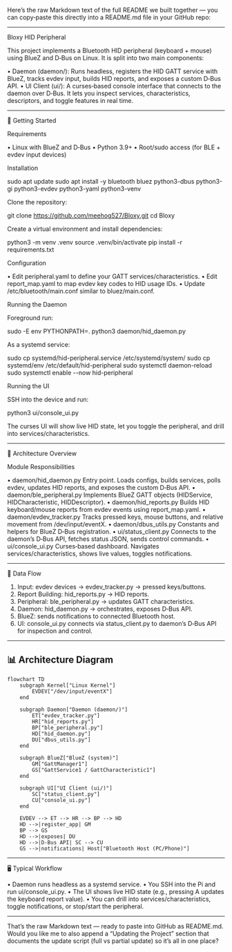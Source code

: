 Here’s the raw Markdown text of the full README we built together — you can copy‑paste this directly into a README.md file in your GitHub repo:

---

Bloxy HID Peripheral

This project implements a Bluetooth HID peripheral (keyboard + mouse) using BlueZ and D‑Bus on Linux.
It is split into two main components:

• Daemon (daemon/): Runs headless, registers the HID GATT service with BlueZ, tracks evdev input, builds HID reports, and exposes a custom D‑Bus API.
• UI Client (ui/): A curses‑based console interface that connects to the daemon over D‑Bus. It lets you inspect services, characteristics, descriptors, and toggle features in real time.


---

🚀 Getting Started

Requirements

• Linux with BlueZ and D‑Bus
• Python 3.9+
• Root/sudo access (for BLE + evdev input devices)


Installation

sudo apt update
sudo apt install -y bluetooth bluez python3-dbus python3-gi python3-evdev python3-yaml python3-venv


Clone the repository:

git clone https://github.com/meehog527/Bloxy.git
cd Bloxy


Create a virtual environment and install dependencies:

python3 -m venv .venv
source .venv/bin/activate
pip install -r requirements.txt


Configuration

• Edit peripheral.yaml to define your GATT services/characteristics.
• Edit report_map.yaml to map evdev key codes to HID usage IDs.
• Update /etc/bluetooth/main.conf similar to bluez/main.conf.


Running the Daemon

Foreground run:

sudo -E env PYTHONPATH=. python3 daemon/hid_daemon.py


As a systemd service:

sudo cp systemd/hid-peripheral.service /etc/systemd/system/
sudo cp systemd/env /etc/default/hid-peripheral
sudo systemctl daemon-reload
sudo systemctl enable --now hid-peripheral


Running the UI

SSH into the device and run:

python3 ui/console_ui.py


The curses UI will show live HID state, let you toggle the peripheral, and drill into services/characteristics.

---

🧩 Architecture Overview

Module Responsibilities

• daemon/hid_daemon.py
Entry point. Loads configs, builds services, polls evdev, updates HID reports, and exposes the custom D‑Bus API.
• daemon/ble_peripheral.py
Implements BlueZ GATT objects (HIDService, HIDCharacteristic, HIDDescriptor).
• daemon/hid_reports.py
Builds HID keyboard/mouse reports from evdev events using report_map.yaml.
• daemon/evdev_tracker.py
Tracks pressed keys, mouse buttons, and relative movement from /dev/input/eventX.
• daemon/dbus_utils.py
Constants and helpers for BlueZ D‑Bus registration.
• ui/status_client.py
Connects to the daemon’s D‑Bus API, fetches status JSON, sends control commands.
• ui/console_ui.py
Curses‑based dashboard. Navigates services/characteristics, shows live values, toggles notifications.


---

🔄 Data Flow

1. Input: evdev devices → evdev_tracker.py → pressed keys/buttons.
2. Report Building: hid_reports.py → HID reports.
3. Peripheral: ble_peripheral.py → updates GATT characteristics.
4. Daemon: hid_daemon.py → orchestrates, exposes D‑Bus API.
5. BlueZ: sends notifications to connected Bluetooth host.
6. UI: console_ui.py connects via status_client.py to daemon’s D‑Bus API for inspection and control.


---

## 📊 Architecture Diagram

```mermaid
flowchart TD
    subgraph Kernel["Linux Kernel"]
        EVDEV["/dev/input/eventX"]
    end

    subgraph Daemon["Daemon (daemon/)"]
        ET["evdev_tracker.py"]
        HR["hid_reports.py"]
        BP["ble_peripheral.py"]
        HD["hid_daemon.py"]
        DU["dbus_utils.py"]
    end

    subgraph BlueZ["BlueZ (system)"]
        GM["GattManager1"]
        GS["GattService1 / GattCharacteristic1"]
    end

    subgraph UI["UI Client (ui/)"]
        SC["status_client.py"]
        CU["console_ui.py"]
    end

    EVDEV --> ET --> HR --> BP --> HD
    HD -->|register_app| GM
    BP --> GS
    HD -->|exposes| DU
    HD -->|D-Bus API| SC --> CU
    GS -->|notifications| Host["Bluetooth Host (PC/Phone)"]
```


---

🖥️ Typical Workflow

• Daemon runs headless as a systemd service.
• You SSH into the Pi and run ui/console_ui.py.
• The UI shows live HID state (e.g., pressing A updates the keyboard report value).
• You can drill into services/characteristics, toggle notifications, or stop/start the peripheral.


---

That’s the raw Markdown text — ready to paste into GitHub as README.md. Would you like me to also append a “Updating the Project” section that documents the update script (full vs partial update) so it’s all in one place?